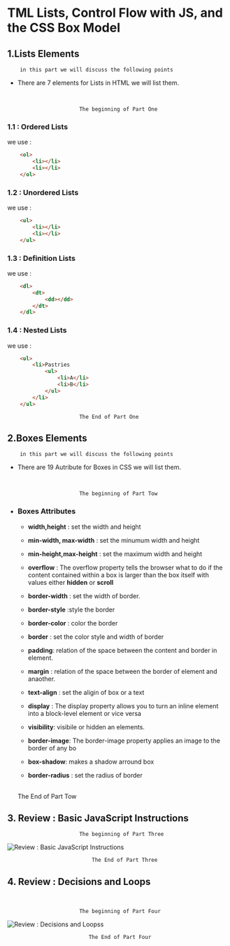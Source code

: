# TML Lists, Control Flow with JS, and the CSS Box Model

## 1.Lists Elements

        in this part we will discuss the following points

- There are 7 elements for Lists in HTML we will list them.

<br/>

                           The beginning of Part One 

### 1.1 : Ordered Lists

we use :
                                
```html
    <ol>
        <li></li>
        <li></li>
    </ol>
```

### 1.2 : Unordered Lists


we use :
                                
```html
    <ul>
        <li></li>
        <li></li>
    </ul>
```
### 1.3 : Definition Lists

we use :
                                
```html
    <dl>
        <dt>
            <dd></dd>
        </dt>
    </dl>
```
### 1.4 : Nested Lists

we use :
                                
```html
    <ul>
        <li>Pastries
            <ul>
                <li>A</li>
                <li>B</li>
            </ul>
        </li>
    </ul>
```
     
                           The End of Part One


## 2.Boxes Elements

        in this part we will discuss the following points

- There are 19 Autribute for Boxes in CSS we will list them.

<br/>

                           The beginning of Part Tow 

- ###  Boxes Attributes

    - **width,height**          : set the width and height </br>

    - **min-width,  max-width** : set the minumum width and height 
    
    - **min-height,max-height** : set the maximum width and height
    
    - **overflow**             : The overflow property tells the browser what to do if the content contained within a box is larger than the box itself with values either **hidden** or **scroll**
    
    - **border-width** : set the width of border.
    
    - **border-style** :style the border
    
    - **border-color** : color the border

    - **border** : set the color style and width of border
    
    - **padding**: relation of the space between the content and border in element.
    
    - **margin** : relation of the space between the border of element and anaother.

    - **text-align** : set the aligin of box or a text
    
    - **display** : The display property allows you to turn an inline element into a block-level element or vice versa
    
    - **visibility**: visibile or hidden an elements.
    
    - **border-image**: The border-image property applies an image to the border of any bo
    
    - **box-shadow**: makes a shadow arround box

    - **border-radius** : set the radius of border
    <br/>
                               The End of Part Tow


## 3. Review : Basic JavaScript Instructions
                           
                           The beginning of Part Three 

![Review : Basic JavaScript Instructions ](https://jehadabuawwad.github.io/reading-notes/images/class-03-photos/1.png) 
                           
                               The End of Part Three

## 4. Review : Decisions and Loops

<br/>

                           The beginning of Part Four 
                            
                            
![Review : Decisions and Loopss ](https://jehadabuawwad.github.io/reading-notes/images/class-03-photos/2.png)                             
                            
                            
                              The End of Part Four